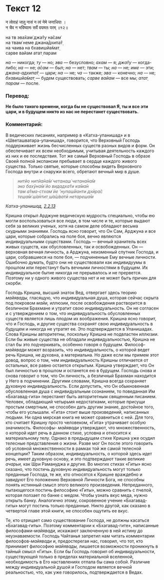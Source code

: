 # Текст 12

न त्वेवाहं जातु नासं न त्वं नेमे जनाधिपाः ।  
न चैव न भविष्यामः सर्वे वयमतः परम् ॥१२॥

на тв эва̄хам̇ джа̄ту на̄сам̇  
на твам̇ неме джана̄дхипа̄т̣  
на чаива на бхавишйа̄мат̣  
сарве вайам атат̣ парам

_на_ — никогда; _ту_ — но; _эва_ — безусловно; _ахам_ — я; _джа̄ту_ — когда-либо; _на_ — не; _а̄сам_ — был; _на_ — нет; _твам_ — ты; _на_ — не; _име_ — эти; _джана-адхипа̄т̣_ — цари; _на_ — не; _ча_ — также; _эва_ — конечно; _на_ — не; _бхавишйа̄мат̣_ — будем существовать; _сарве вайам_ — все мы; _атат̣ парам_ — после.

### Перевод:

**Не было такого времени, когда бы не существовал Я, ты и все эти цари, и в будущем никто из нас не перестанет существовать.**

### Комментарий:

В ведических писаниях, например в «Катха-упанишад» и в «Шветашватара-упанишад», говорится, что Верховный Господь поддерживает жизнь бесчисленных существ разных видов и форм. Он обеспечивает их всем необходимым, учитывая деятельность каждого из них и ее последствия. Тот же самый Верховный Господь в образе Своей полной экспансии пребывает в сердце каждого живого существа. Только святые, которые способны видеть Верховного Господа внутри и снаружи всего, обретают вечный мир в душе.

> _нитйо нитйа̄на̄м̇ четанаш́ четана̄на̄м  
> эко бахӯна̄м̇ йо видадха̄ти ка̄ма̄н  
> там а̄тма-стхам̇ йе ’нупаш́йанти дхӣра̄с  
> теша̄м̇ ш́а̄нтит̣ ш́а̄ш́ватӣ нетареша̄м_

_Катха-упанишад, [2.2.13](#)_

Кришна открыл Арджуне ведическую мудрость специально, чтобы ею могли воспользоваться все люди, в том числе и те, которые выдают себя за великих ученых, хотя на самом деле обладают весьма скудными знаниями. Господь ясно говорит, что Он Сам, Арджуна и все цари, которые собрались на поле боя, вечно являются индивидуальными существами. Господь — вечный хранитель всех живых существ, как обусловленных, так и освобожденных. Он — верховная вечная личность, а Арджуна, неизменный спутник Господа, и цари, собравшиеся на поле боя, — подчиненные Ему вечные личности. Ошибочно думать, будто они не существовали как индивидуумы в прошлом или перестанут быть вечными личностями в будущем. Их индивидуальное бытие никогда не прерывалось и не прервется. Поэтому ни у одного живого существа нет и не может быть причин для скорби.

Господь Кришна, высший знаток Вед, отвергает здесь теорию _майявады,_ гласящую, что индивидуальная душа, которая сейчас скрыта под покровом _майи,_ иллюзии, после освобождения растворится в безличном Брахмане и утратит свою индивидуальность. Он не согласен и с утверждением о том, что индивидуальность обусловленных существ является лишь плодом их воображения. Кришна ясно говорит, что и Господь, и другие существа сохранят свою индивидуальность в будущем и никогда не утратят ее. Это подтверждается в Упанишадах. Слова Кришны авторитетны, поскольку Кришна не подвластен иллюзии. Если бы живые существа не обладали индивидуальностью, Кришна не стал бы это подчеркивать, особенно говоря о будущем. Философ-_майявади_ может возразить, что индивидуальность, о которой ведет речь Кришна, не духовна, а материальна. Но даже если мы примем этот довод, вопрос о том, чем индивидуальность Кришны отличается от остальных, все равно остается открытым. Кришна утверждает, что Он был личностью в прошлом и останется ею в будущем. Господь снова и снова говорит о том, что Он личность, а безличный Брахман находится у Него в подчинении. Другими словами, Кришна всегда сохраняет духовную индивидуальность. Если допустить, что Он обыкновенная обусловленная душа с индивидуальным сознанием, то поведанная Им «Бхагавад-гита» перестанет быть авторитетным священным писанием. Человек, обладающий четырьмя недостатками, которые присущи простым смертным, не способен дать другим знание, достойное того, чтобы его услышали. «Гита» стоит выше произведений, написанных людьми. Ни одна мирская книга не может сравниться с ней. Для того, кто считает Кришну просто человеком, «Гита» утрачивает особую значимость. Философы- _майявади_ утверждают, что множественность, о которой идет речь в данном стихе, условна и относится к материальному телу. Однако в предыдущем стихе Кришна уже осудил телесные представления о жизни. Разве мог Он после этого говорить об условной множественности в рамках той же самой телесной концепции? Таким образом, индивидуальность, о которой здесь идет речь, имеет духовную основу, и это подтверждают такие великие _ачарьи,_ как Шри Рамануджа и другие. Во многих стихах «Гиты» ясно сказано, что постичь духовную индивидуальность могут только преданные Господа, те же, кто относятся к Кришне враждебно и завидуют Его положению Верховной Личности Бога, не способны понять истинный смысл этого великого произведения. Непреданного, пытающегося постичь философию «Гиты», можно сравнить с пчелой, которая ползает по банке с медом. Чтобы узнать вкус меда, нужно открыть банку. Аналогично этому, сокровенное учение «Бхагавад- гиты» могут постичь только преданные. Никто другой, как сказано в четвертой главе этой книги, не способен ощутить ее вкус.

Те, кто отрицает само существование Господа, не должны касаться «Бхагавад-гиты». Поэтому комментарии к «Бхагавад-гите», написанные философами-_майявади,_ искажают заключенную в ней истину до неузнаваемости. Господь Чайтанья запретил нам читать комментарии философов-_майявади_ и, предостерегая нас, говорил, что тот, кто принимает философию _майявады,_ лишается возможности проникнуть в тайный смысл «Гиты». Если бы Господь говорил об индивидуальности, существующей только в пределах материальной вселенной, необходимость в Его наставлениях отпала бы сама собой. Различие между индивидуальной душой и Господом является вечной реальностью, что, как уже говорилось, подтверждается в Ведах.